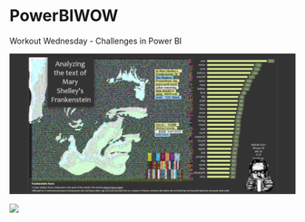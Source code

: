 # PowerBIWOW
Workout Wednesday - Challenges in Power BI

![](https://github.com/FardKohan/PowerBIWOW/blob/main/2021/Week%2030/WOW2021Week30-FardKohan.gif)

![](https://github.com/FardKohan/PowerBIWOW/blob/main/2021/Week%2029/WOW2021Week29-FardKohan.gif)

